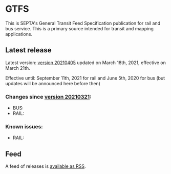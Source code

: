 # GTFS

This is SEPTA's General Transit Feed Specification publication for rail and bus service. This is a primary source intended for transit and mapping applications.

## Latest release

Latest version: [version 20210405](https://github.com/septadev/GTFS/releases/tag/v202104052) updated on March 18th, 2021, effective on March 21th.  

Effective until: September 11th, 2021 for rail and June 5th, 2020 for bus (but updates will be announced here before then)

### Changes since [version 20210321](https://github.com/septadev/GTFS/releases/tag/v202103211): 
 
*  BUS:  
*  RAIL:  

### Known issues:

* RAIL: 

## Feed

A feed of releases is [available as RSS](https://github.com/septadev/GTFS/releases.atom).

